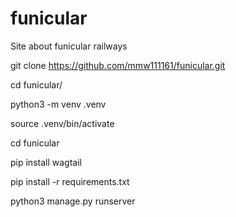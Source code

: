# funicular
Site about funicular railways

git clone https://github.com/mmw111161/funicular.git

cd funicular/

python3 -m venv .venv

source .venv/bin/activate

cd funicular

pip install wagtail

pip install -r requirements.txt 

python3 manage.py runserver
